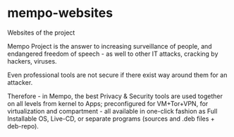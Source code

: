 mempo-websites
==============

Websites of the project

 Mempo Project is the answer to increasing surveillance of people, and
 endangered freedom of speech - as well to other IT attacks, cracking
 by hackers, viruses.

 Even professional tools are not secure if there exist way around them
 for an attacker.

 Therefore - in Mempo, the best Privacy & Security tools are used
 together on all levels from kernel to Apps; preconfigured for
 VM+Tor+VPN, for virtualization and compartment - all available in
 one-click fashion as Full Installable OS, Live-CD, or separate
 programs (sources and .deb files + deb-repo).
